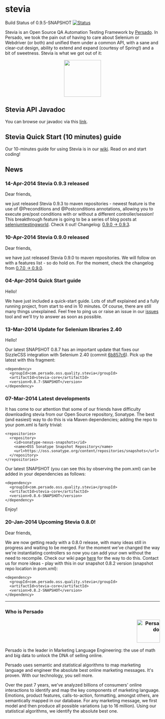 stevia
======
Build Status of 0.9.5-SNAPSHOT [![Status](https://travis-ci.org/persado/stevia.png?branch=master)](https://travis-ci.org/persado/stevia) 

Stevia is an Open Source QA Automation Testing Framework by [Persado](http://www.persado.com). In Persado, we took the pain out of having to care about Selenium or Webdriver (or both) and unified them under a common API, with a sane and clear-cut design, ability to extend and expand (courtesy of Spring!) and a bit of sweetness. Stevia is what we got out of it: 

<p align="center"><img src="https://raw.github.com/persado/stevia/master/doc/stevia-logo.png" width="120"> </p>

## Stevia API Javadoc

You can browse our javadoc via this [link](http://persado.github.io/stevia/).

## Stevia Quick Start (10 minutes) guide

Our 10-minutes guide for using Stevia is in our [wiki](https://github.com/persado/stevia/wiki/Stevia-10-minute-Quick-Start). Read on and start coding!

## News
### 14-Apr-2014 Stevia 0.9.3 released
Dear friends,

we just released Stevia 0.9.3 to maven repositories - newest feature is the use of @Preconditions and @Postconditions annotations, allowing you to execute pre/post conditions with or without a different controller/session! This breakthrough feature is going to be a series of blog posts at [seleniumtestingworld](http://seleniumtestingworld.blogspot.gr/). Check it out! Changelog: [0.9.0 -> 0.9.3](https://github.com/persado/stevia/compare/stevia-core-0.9.0...stevia-core-0.9.3).

### 10-Apr-2014 Stevia 0.9.0 released 
Dear friends,

we have just released Stevia 0.9.0 to maven repositories. We will follow on with a features list - so do hold on. For the moment, check the changelog from [0.7.0 -> 0.9.0](https://github.com/persado/stevia/compare/stevia-core-0.7.0...stevia-core-0.9.0). 

### 04-Apr-2014 Quick Start guide

Hello! 

We have just included a quick-start guide. Lots of stuff explained and a fully running project, from start to end in 10 minutes. Of course, there are still many things unexplained. Feel free to ping us or raise an issue in our [issues](https://github.com/persado/stevia/issues) tool and we'll try to answer as soon as possible.


### 13-Mar-2014 Update for Selenium libraries 2.40

Hello!

Our latest SNAPSHOT 0.8.7 has an important update that fixes our SizzleCSS integration with Selenium 2.40 (commit [6b857c6](https://github.com/persado/stevia/commit/6b857c650b684a60f483c9caf7b106b359284f0b)). Pick up the latest with this fragment:
```
<dependency>
  <groupId>com.persado.oss.quality.stevia</groupId>
  <artifactId>stevia-core</artifactId>
  <version>0.8.7-SNAPSHOT</version>
</dependency>
```


### 07-Mar-2014 Latest developments

It has come to our attention that some of our friends have difficulty downloading stevia from our Open Source repository, Sonatype. The best (and easiest) way to do this is via Maven dependencies; adding the repo to your pom.xml is fairly trivial:

```
<repositories>
  <repository>
    <id>sonatype-nexus-snapshots</id>
    <name>OSS Sonatype Snapshot Repository</name>
    <url>https://oss.sonatype.org/content/repositories/snapshots</url>
  </repository>
</repositories>	
```

Our latest SNAPSHOT (you can see this by observing the pom.xml) can be added in your dependencies as follows:
```
<dependency>
  <groupId>com.persado.oss.quality.stevia</groupId>
  <artifactId>stevia-core</artifactId>
  <version>0.8.6-SNAPSHOT</version>
</dependency>
```

Enjoy!


### 20-Jan-2014 Upcoming Stevia 0.8.0!
Dear friends, 

We are now getting ready with a 0.8.0 release, with many ideas still in progress and waiting to be merged. For the moment we've changed the way we're instantiating controllers so now you can add your own without the need to recompile. Check our wiki page [here](https://github.com/persado/stevia/wiki/Extending-web-controller-support) for the way to do this. Contact us for more ideas - play with this in our snapshot 0.8.2 version (snapshot repo location in pom.xml):

```
<dependency>
  <groupId>com.persado.oss.quality.stevia</groupId>
  <artifactId>stevia-core</artifactId>
  <version>0.8.2-SNAPSHOT</version>
</dependency>
```


* * *

### Who is Persado <p align="right"><img alt="Persado" width="75" src="http://www.persado.com/templates/youandigraphics/images/logo.png"></p>
Persado is the leader in Marketing Language Engineering: the use of math and big data to unlock the DNA of selling online. 

Persado uses semantic and statistical algorithms to map marketing language and engineer the absolute best online marketing messages. It's proven. With our technology, you sell more. 

Over the past 7 years, we've analyzed billions of consumers' online interactions to identify and map the key components of marketing language. Emotions, product features, calls-to-action, formatting, amongst others, are semantically mapped in our database. For any marketing message, we first model and then produce all possible variations (up to 16 million). Using our statistical algorithms, we identify the absolute best one.




